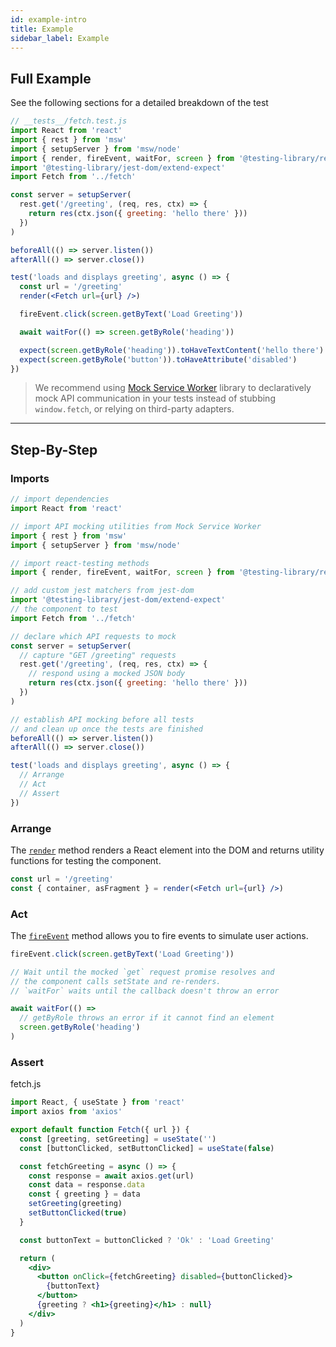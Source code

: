 ```yaml
---
id: example-intro
title: Example
sidebar_label: Example
---
```


## Full Example

See the following sections for a detailed breakdown of the test

```jsx
// __tests__/fetch.test.js
import React from 'react'
import { rest } from 'msw'
import { setupServer } from 'msw/node'
import { render, fireEvent, waitFor, screen } from '@testing-library/react'
import '@testing-library/jest-dom/extend-expect'
import Fetch from '../fetch'

const server = setupServer(
  rest.get('/greeting', (req, res, ctx) => {
    return res(ctx.json({ greeting: 'hello there' }))
  })
)

beforeAll(() => server.listen())
afterAll(() => server.close())

test('loads and displays greeting', async () => {
  const url = '/greeting'
  render(<Fetch url={url} />)

  fireEvent.click(screen.getByText('Load Greeting'))

  await waitFor(() => screen.getByRole('heading'))

  expect(screen.getByRole('heading')).toHaveTextContent('hello there')
  expect(screen.getByRole('button')).toHaveAttribute('disabled')
})
```

> We recommend using [Mock Service Worker](https://github.com/mswjs/msw) library
> to declaratively mock API communication in your tests instead of stubbing
> `window.fetch`, or relying on third-party adapters.

---

## Step-By-Step

### Imports

```jsx
// import dependencies
import React from 'react'

// import API mocking utilities from Mock Service Worker
import { rest } from 'msw'
import { setupServer } from 'msw/node'

// import react-testing methods
import { render, fireEvent, waitFor, screen } from '@testing-library/react'

// add custom jest matchers from jest-dom
import '@testing-library/jest-dom/extend-expect'
// the component to test
import Fetch from '../fetch'

// declare which API requests to mock
const server = setupServer(
  // capture "GET /greeting" requests
  rest.get('/greeting', (req, res, ctx) => {
    // respond using a mocked JSON body
    return res(ctx.json({ greeting: 'hello there' }))
  })
)

// establish API mocking before all tests
// and clean up once the tests are finished
beforeAll(() => server.listen())
afterAll(() => server.close())
```

```jsx
test('loads and displays greeting', async () => {
  // Arrange
  // Act
  // Assert
})
```

### Arrange

The [`render`](./api#render) method renders a React element into the DOM and
returns utility functions for testing the component.

```jsx
const url = '/greeting'
const { container, asFragment } = render(<Fetch url={url} />)
```

### Act

The [`fireEvent`](dom-testing-library/api-events.md) method allows you to fire
events to simulate user actions.

```jsx
fireEvent.click(screen.getByText('Load Greeting'))

// Wait until the mocked `get` request promise resolves and
// the component calls setState and re-renders.
// `waitFor` waits until the callback doesn't throw an error

await waitFor(() =>
  // getByRole throws an error if it cannot find an element
  screen.getByRole('heading')
)
```

### Assert

fetch.js

```jsx
import React, { useState } from 'react'
import axios from 'axios'

export default function Fetch({ url }) {
  const [greeting, setGreeting] = useState('')
  const [buttonClicked, setButtonClicked] = useState(false)

  const fetchGreeting = async () => {
    const response = await axios.get(url)
    const data = response.data
    const { greeting } = data
    setGreeting(greeting)
    setButtonClicked(true)
  }

  const buttonText = buttonClicked ? 'Ok' : 'Load Greeting'

  return (
    <div>
      <button onClick={fetchGreeting} disabled={buttonClicked}>
        {buttonText}
      </button>
      {greeting ? <h1>{greeting}</h1> : null}
    </div>
  )
}
```
